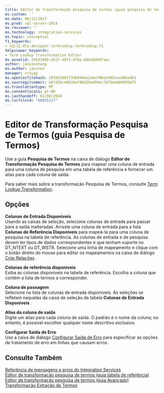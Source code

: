 ```yaml
---
title: Editor de transformação pesquisa de termos (guia pesquisa de termos) | Microsoft Docs
ms.custom: ''
ms.date: 06/13/2017
ms.prod: sql-server-2014
ms.reviewer: ''
ms.technology: integration-services
ms.topic: conceptual
f1_keywords:
- sql12.dts.designer.termlookup.termlookup.f1
helpviewer_keywords:
- Term Lookup Transformation Editor
ms.assetid: 245d3466-d51f-4073-978a-694a8d9dfaec
author: janinezhang
ms.author: janinez
manager: craigg
ms.openlocfilehash: 2939d160773d60944a2e8a786e5495cea366edb1
ms.sourcegitcommit: b87d36c46b39af8b929ad94ec707dee8800950f5
ms.translationtype: MT
ms.contentlocale: pt-BR
ms.lasthandoff: 02/08/2020
ms.locfileid: "66055127"
---
```

# <a name="term-lookup-transformation-editor-term-lookup-tab"></a>Editor de Transformação Pesquisa de Termos (guia Pesquisa de Termos)
  Use a guia **Pesquisa de Termos** na caixa de diálogo **Editor de Transformação Pesquisa de Termos** para mapear uma coluna de entrada para uma coluna de pesquisa em uma tabela de referência e fornecer um alias para cada coluna de saída.  
  
 Para saber mais sobre a transformação Pesquisa de Termos, consulte [Term Lookup Transformation](data-flow/transformations/lookup-transformation.md).  
  
## <a name="options"></a>Opções  
 **Colunas de Entrada Disponíveis**  
 Usando as caixas de seleção, selecione colunas de entrada para passar para a saída inalteradas. Arraste uma coluna de entrada para a lista **Colunas de Referência Disponíveis** para mapeá-la para uma coluna de pesquisa na tabela de referência. As colunas de entrada e de pesquisa devem ter tipos de dados correspondentes e que tenham suporte no DT_NTEXT ou DT_WSTR. Selecione uma linha de mapeamento e clique com o botão direito do mouse para editar os mapeamentos na caixa de diálogo [Criar Relações](data-flow/transformations/create-relationships.md) .  
  
 **Colunas de referência disponíveis**  
 Exiba as colunas disponíveis na tabela de referência. Escolha a coluna que contém a lista de termos a corresponder.  
  
 **Coluna de passagem**  
 Selecione na lista de colunas de entrada disponíveis. As seleções se refletem naquelas da caixa de seleção da tabela **Colunas de Entrada Disponíveis** .  
  
 **Alias da coluna de saída**  
 Digite um alias para cada coluna de saída. O padrão é o nome da coluna; no entanto, é possível escolher qualquer nome descritivo exclusivo.  
  
 **Configurar Saída de Erro**  
 Use a caixa de diálogo [Configurar Saída de Erro](../../2014/integration-services/configure-error-output.md) para especificar as opções de tratamento de erro em linhas que causam erros.  
  
## <a name="see-also"></a>Consulte Também  
 [Referência de mensagens e erros do Integration Services](../../2014/integration-services/integration-services-error-and-message-reference.md)   
 [Editor de transformação pesquisa de termos &#40;guia tabela de referência&#41;](../../2014/integration-services/term-lookup-transformation-editor-reference-table-tab.md)   
 [Editor de transformação pesquisa de termos &#40;guia Avançado&#41;](../../2014/integration-services/term-lookup-transformation-editor-advanced-tab.md)   
 [Transformação Extração de Termos](data-flow/transformations/term-extraction-transformation.md)  
  
  
